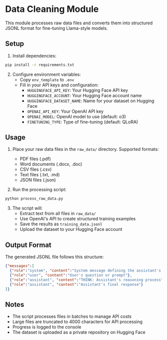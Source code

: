 # Data Cleaning Module

This module processes raw data files and converts them into structured JSONL format for fine-tuning Llama-style models.

## Setup

1. Install dependencies:
```bash
pip install -r requirements.txt
```

2. Configure environment variables:
   - Copy `env_template` to `.env`
   - Fill in your API keys and configuration:
     - `HUGGINGFACE_API_KEY`: Your Hugging Face API key
     - `HUGGINGFACE_ACCOUNT`: Your Hugging Face account name
     - `HUGGINGFACE_DATASET_NAME`: Name for your dataset on Hugging Face
     - `OPENAI_API_KEY`: Your OpenAI API key
     - `OPENAI_MODEL`: OpenAI model to use (default: o3)
     - `FINETUNING_TYPE`: Type of fine-tuning (default: QLoRA)

## Usage

1. Place your raw data files in the `raw_data/` directory. Supported formats:
   - PDF files (.pdf)
   - Word documents (.docx, .doc)
   - CSV files (.csv)
   - Text files (.txt, .md)
   - JSON files (.json)

2. Run the processing script:
```bash
python process_raw_data.py
```

3. The script will:
   - Extract text from all files in `raw_data/`
   - Use OpenAI's API to create structured training examples
   - Save the results as `training_data.jsonl`
   - Upload the dataset to your Hugging Face account

## Output Format

The generated JSONL file follows this structure:
```json
{"messages":[
  {"role":"system", "content":"System message defining the assistant's expertise"},
  {"role":"user", "content":"User's question or prompt"},
  {"role":"assistant", "content":"THINK: Assistant's reasoning process"},
  {"role":"assistant", "content":"Assistant's final response"}
]}
```

## Notes

- The script processes files in batches to manage API costs
- Large files are truncated to 4000 characters for API processing
- Progress is logged to the console
- The dataset is uploaded as a private repository on Hugging Face 